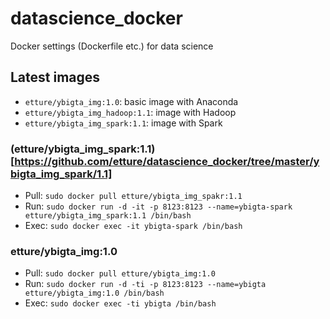 # datascience_docker
Docker settings (Dockerfile etc.) for data science

## Latest images
- `etture/ybigta_img:1.0`: basic image with Anaconda
- `etture/ybigta_img_hadoop:1.1`: image with Hadoop
- `etture/ybigta_img_spark:1.1`: image with Spark

### (etture/ybigta_img_spark:1.1)[https://github.com/etture/datascience_docker/tree/master/ybigta_img_spark/1.1]
- Pull: `sudo docker pull etture/ybigta_img_spakr:1.1`
- Run: `sudo docker run -d -it -p 8123:8123 --name=ybigta-spark etture/ybigta_img_spark:1.1 /bin/bash`
- Exec: `sudo docker exec -it ybigta-spark /bin/bash`

### etture/ybigta_img:1.0
- Pull: `sudo docker pull etture/ybigta_img:1.0`
- Run: `sudo docker run -d -ti -p 8123:8123 --name=ybigta etture/ybigta_img:1.0 /bin/bash`
- Exec: `sudo docker exec -ti ybigta /bin/bash`
